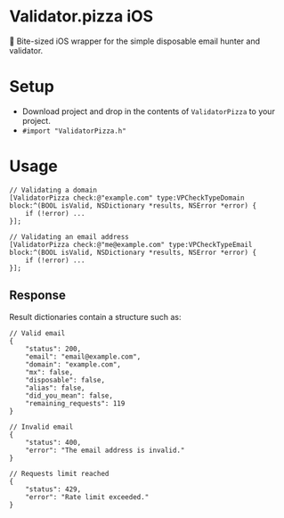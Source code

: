 # Validator.pizza iOS
🍕 Bite-sized iOS wrapper for the simple disposable email hunter and validator.

# Setup
* Download project and drop in the contents of `ValidatorPizza` to your project.
* `#import "ValidatorPizza.h"`

# Usage
```
// Validating a domain
[ValidatorPizza check:@"example.com" type:VPCheckTypeDomain block:^(BOOL isValid, NSDictionary *results, NSError *error) {
    if (!error) ...
}];

// Validating an email address
[ValidatorPizza check:@"me@example.com" type:VPCheckTypeEmail block:^(BOOL isValid, NSDictionary *results, NSError *error) {
    if (!error) ...
}];
```

## Response
Result dictionaries contain a structure such as:
```
// Valid email
{
    "status": 200,
    "email": "email@example.com",
    "domain": "example.com",
    "mx": false,
    "disposable": false,
    "alias": false,
    "did_you_mean": false,
    "remaining_requests": 119
}

// Invalid email
{
    "status": 400,
    "error": "The email address is invalid."
}

// Requests limit reached
{
    "status": 429,
    "error": "Rate limit exceeded."
}
```
